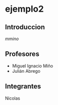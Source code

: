 # ejemplo2

## Introduccion
 *mmino*


## Profesores
 * Miguel Ignacio Miño
 * Julián Abrego


## Integrantes
Nicolas 


